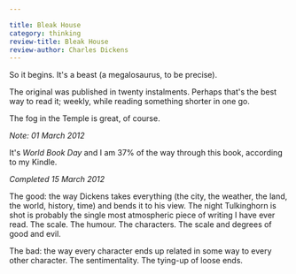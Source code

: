 ```yaml
---

title: Bleak House
category: thinking
review-title: Bleak House
review-author: Charles Dickens
---
```


So it begins. It's a beast (a megalosaurus, to be precise).

The original was published in twenty instalments. Perhaps that's the best way to read it; weekly, while reading something shorter in one go.

The fog in the Temple is great, of course.

_Note: 01 March 2012_

It's _World Book Day_ and I am 37% of the way through this book, according to my Kindle.

_Completed 15 March 2012_

The good: the way Dickens takes everything (the city, the weather, the land, the world, history, time) and bends it to his view. The night Tulkinghorn is shot is probably the single most atmospheric piece of writing I have ever read. The scale. The humour. The characters. The scale and degrees of good and evil.

The bad: the way every character ends up related in some way to every other character. The sentimentality. The tying-up of loose ends.
